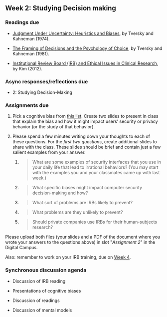 ## Week 2: Studying Decision making

### Readings due

  - [Judgment Under Uncertainty: Heuristics and Biases](https://drive.google.com/file/d/1S574ZFjL3DwTBfWn5GhidCf5fKvM6s-x/view?usp=sharing), by Tversky and Kahneman (1974).

  - [The Framing of Decisions and the Psychology of Choice](https://drive.google.com/file/d/1kBWYcLwA_xh4oTyPsLpMiDkr64_5BHo-/view?usp=sharing), by Tversky and Kahneman (1981).

  - [Institutional Review Board (IRB) and Ethical Issues in Clinical Research](https://www.ncbi.nlm.nih.gov/pmc/articles/PMC3272525/), by Kim (2012).


### Async responses/reflections due

  - 2: Studying Decision-Making

### Assignments due

1.  Pick a cognitive bias from [this list](https://en.wikipedia.org/wiki/List_of_cognitive_biases). Create two slides to present in class that explain the bias and how it might impact users’ security or privacy behavior (or the study of that behavior).

1.  Please spend a few minutes writing down your thoughts to each of these questions.  For the *first two questions*, create additional slides to share with the class.  These slides should be brief and contain just a few salient examples from your answer.

	1.  > What are some examples of security interfaces that you use in your daily life that lead to irrational behaviors? (You may start with the examples you and your classmates came up with last week.)

	1.  > What specific biases might impact computer security decision-making and how?

	1.  > What sort of problems are IRBs likely to prevent?

	1.  > What problems are they unlikely to prevent?

	1.  > Should private companies use IRBs for their human-subjects research?

Please upload both files (your slides and a PDF of the document where you wrote your answers to the questions above) in slot "*Assignment 2*" in the Digital Campus.

Also: remember to work on your IRB training, due on [Week 4](./schedule/week-04.md).

### Synchronous discussion agenda

  - Discussion of IRB reading
  
  - Presentations of cognitive biases
  
  - Discussion of readings

  - Discussion of mental models
